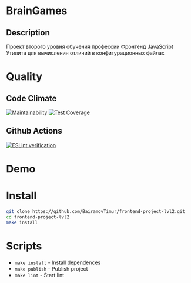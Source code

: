 # BrainGames

## Description

Проект второго уровня обучения профессии Фронтенд JavaScript
Утилита для вычисления отличий в конфигурационных файлах

# Quality

## Code Climate
[![Maintainability](https://api.codeclimate.com/v1/badges/5e5377abed61ed2d9a19/maintainability)](https://codeclimate.com/github/BairamovTimur/frontend-project-lvl2/maintainability) [![Test Coverage](https://api.codeclimate.com/v1/badges/5e5377abed61ed2d9a19/test_coverage)](https://codeclimate.com/github/BairamovTimur/frontend-project-lvl2/test_coverage)

## Github Actions
[![ESLint verification](https://github.com/BairamovTimur/frontend-project-lvl1/workflows/ESLint%20verification/badge.svg?branch=master)](https://github.com/BairamovTimur/frontend-project-lvl1/actions?query=workflow%3A%22ESLint+verification%22)

# Demo

# Install

```bash
git clone https://github.com/BairamovTimur/frontend-project-lvl2.git
cd frontend-project-lvl2
make install
```

# Scripts

- `make install` - Install dependences
- `make publish` - Publish project
- `make lint` - Start lint
